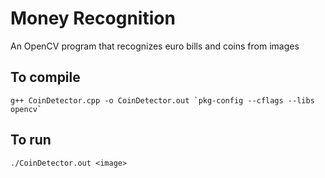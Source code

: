 # Money Recognition
An OpenCV program that recognizes euro bills and coins from images

## To compile
```
g++ CoinDetector.cpp -o CoinDetector.out `pkg-config --cflags --libs opencv`
```

## To run
```
./CoinDetector.out <image>
```

